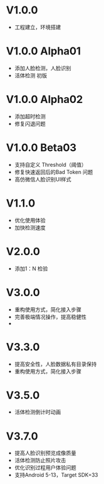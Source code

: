 # V1.0.0

  - 工程建立，环境搭建
  

# V1.0.0 Alpha01

  - 添加人脸检测，人脸识别
  - 活体检测 初版


# V1.0.0 Alpha02

  - 添加超时检测
  - 修复闪退问题

# V1.0.0 Beta03

 - 支持自定义 Threshold（阈值）
 - 修复快速返回后的Bad Token 问题
 - 高仿微信人脸识别UI样式


# V1.1.0
 - 优化使用体验
 - 加快检测速度
 

# V2.0.0
- 添加1：N 检验


# V3.0.0
- 重构使用方式，简化接入步骤
- 完善极端情况操作，提高稳健性
- 

# V3.3.0
- 提高安全性，人脸数据私有目录保持
- 重构使用方式，简化接入步骤


# V3.5.0
- 活体检测倒计时动画

# V3.7.0
- 提高人脸识别预览成像质量
- 活体检测防止照片攻击
- 优化识别过程用户体验问题
- 支持Android 5-13，Target SDK=33